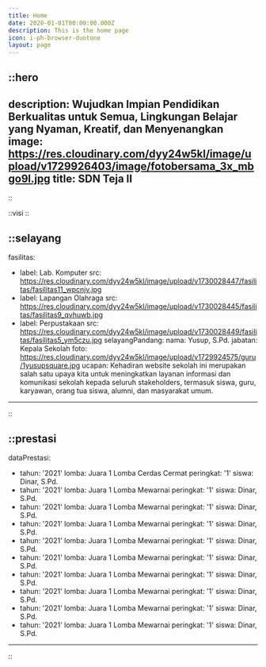 ```yaml
---
title: Home
date: 2020-01-01T00:00:00.000Z
description: This is the home page
icon: i-ph-browser-duotone
layout: page
---
```


::hero
---
description: Wujudkan Impian Pendidikan Berkualitas untuk Semua, Lingkungan Belajar yang Nyaman, Kreatif, dan Menyenangkan
image: https://res.cloudinary.com/dyy24w5kl/image/upload/v1729926403/image/fotobersama_3x_mbgo9l.jpg
title: SDN Teja II
---
::

::visi
::

::selayang
---
fasilitas:
  - label: Lab. Komputer
    src: https://res.cloudinary.com/dyy24w5kl/image/upload/v1730028447/fasilitas/fasilitas11_wpcnjv.jpg
  - label: Lapangan Olahraga
    src: https://res.cloudinary.com/dyy24w5kl/image/upload/v1730028445/fasilitas/fasilitas9_qvhuwb.jpg
  - label: Perpustakaan
    src: https://res.cloudinary.com/dyy24w5kl/image/upload/v1730028449/fasilitas/fasilitas5_ym5czu.jpg
selayangPandang:
  nama: Yusup, S.Pd.
  jabatan: Kepala Sekolah
  foto: https://res.cloudinary.com/dyy24w5kl/image/upload/v1729924575/guru/1yusupsquare.jpg
  ucapan: Kehadiran website sekolah ini merupakan salah satu upaya kita untuk meningkatkan layanan informasi dan komunikasi sekolah kepada seluruh stakeholders, termasuk siswa, guru, karyawan, orang tua siswa, alumni, dan masyarakat umum.
---
::

::prestasi
---
dataPrestasi:
  - tahun: '2021'
    lomba: Juara 1 Lomba Cerdas Cermat
    peringkat: '1'
    siswa: Dinar, S.Pd.
  - tahun: '2021'
    lomba: Juara 1 Lomba Mewarnai
    peringkat: '1'
    siswa: Dinar, S.Pd.
  - tahun: '2021'
    lomba: Juara 1 Lomba Mewarnai
    peringkat: '1'
    siswa: Dinar, S.Pd.
  - tahun: '2021'
    lomba: Juara 1 Lomba Mewarnai
    peringkat: '1'
    siswa: Dinar, S.Pd.
  - tahun: '2021'
    lomba: Juara 1 Lomba Mewarnai
    peringkat: '1'
    siswa: Dinar, S.Pd.
  - tahun: '2021'
    lomba: Juara 1 Lomba Mewarnai
    peringkat: '1'
    siswa: Dinar, S.Pd.
  - tahun: '2021'
    lomba: Juara 1 Lomba Mewarnai
    peringkat: '1'
    siswa: Dinar, S.Pd.
  - tahun: '2021'
    lomba: Juara 1 Lomba Mewarnai
    peringkat: '1'
    siswa: Dinar, S.Pd.
  - tahun: '2021'
    lomba: Juara 1 Lomba Mewarnai
    peringkat: '1'
    siswa: Dinar, S.Pd.
  - tahun: '2021'
    lomba: Juara 1 Lomba Mewarnai
    peringkat: '1'
    siswa: Dinar, S.Pd.
---
::

